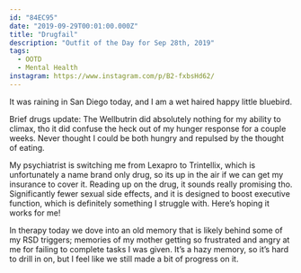 ```yaml
---
id: "84EC95"
date: "2019-09-29T00:01:00.000Z"
title: "Drugfail"
description: "Outfit of the Day for Sep 28th, 2019"
tags:
  - OOTD
  - Mental Health
instagram: https://www.instagram.com/p/B2-fxbsHd62/
---
```

It was raining in San Diego today, and I am a wet haired happy little bluebird.

Brief drugs update: The Wellbutrin did absolutely nothing for my ability to climax, tho it did confuse the heck out of my hunger response for a couple weeks. Never thought I could be both hungry and repulsed by the thought of eating.

My psychiatrist is switching me from Lexapro to Trintellix, which is unfortunately a name brand only drug, so its up in the air if we can get my insurance to cover it. Reading up on the drug, it sounds really promising tho. Significantly fewer sexual side effects, and it is designed to boost executive function, which is definitely something I struggle with. Here’s hoping it works for me!

In therapy today we dove into an old memory that is likely behind some of my RSD triggers; memories of my mother getting so frustrated and angry at me for failing to complete tasks I was given. It’s a hazy memory, so it’s hard to drill in on, but I feel like we still made a bit of progress on it.
